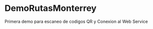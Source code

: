 DemoRutasMonterrey
==================

Primera demo para escaneo de codigos QR y Conexion al Web Service

